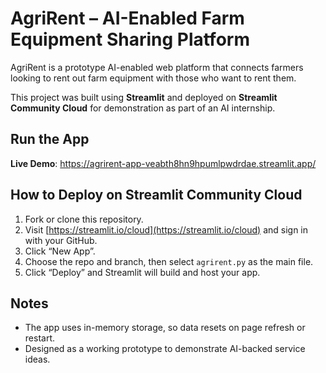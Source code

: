 # AgriRent – AI-Enabled Farm Equipment Sharing Platform

AgriRent is a prototype AI-enabled web platform that connects farmers looking to rent out farm equipment with those who want to rent them.

This project was built using **Streamlit** and deployed on **Streamlit Community Cloud** for demonstration as part of an AI internship.

## Run the App

**Live Demo**: https://agrirent-app-veabth8hn9hpumlpwdrdae.streamlit.app/

##  How to Deploy on Streamlit Community Cloud

1. Fork or clone this repository.
2. Visit [https://streamlit.io/cloud](https://streamlit.io/cloud) and sign in with your GitHub.
3. Click “New App”.
4. Choose the repo and branch, then select `agrirent.py` as the main file.
5. Click “Deploy” and Streamlit will build and host your app.

## Notes

- The app uses in-memory storage, so data resets on page refresh or restart.
- Designed as a working prototype to demonstrate AI-backed service ideas.

